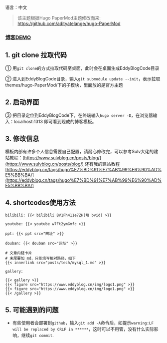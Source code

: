 语言：中文 
> 该主题根据Hugo PaperMod主题修改而来: https://github.com/adityatelange/hugo-PaperMod

### [博客DEMO](https://eddycliff.github.io/)

## 1. git clone 拉取代码

① 用`git clone`的方式拉取代码至桌面，此时会在桌面生成EddyBlogCode目录

② 进入到EddyBlogCode目录，输入`git submodule update --init`，表示拉取themes/hugo-PaperMod/下的子模块，里面放的是官方主题

## 2. 启动界面

③ 把目录定位到EddyBlogCode下，在终端输入`hugo server -D`，在浏览器输入：localhost:1313 即可看到现成的博客模板。

## 3. 修改信息

模板内部有许多个人信息需要自己配置，请耐心修改完，可以参考Sulv大佬的建站教程：[https://www.sulvblog.cn/posts/blog/](https://www.sulvblog.cn/posts/blog/) 还有我的建站教程[https://eddyblog.cn/tags/hugo%E7%BD%91%E7%AB%99%E6%90%AD%E5%BB%BA/](https://eddyblog.cn/tags/hugo%E7%BD%91%E7%AB%99%E6%90%AD%E5%BB%BA/)


## 4. shortcodes使用方法

`bilibili: {{< bilibili BV1Fh411e7ZH(填 bvid) >}}`

`youtube: {{< youtube w7Ft2ymGmfc >}}`

`ppt: {{< ppt src="网址" >}}`

`douban: {{< douban src="网址" >}}`

```
# 文章内链卡片
# 末尾要加 md，只能填写相对路径，如下
{{< innerlink src="posts/tech/mysql_1.md" >}}
```

```
gallery:

{{< gallery >}}
{{< figure src="https://www.eddyblog.cn/img/logo1.png" >}}
{{< figure src="https://www.eddyblog.cn/img/logo1.png" >}}
{{< /gallery >}}
```

## 5. 可能遇到的问题

- 有些使用者会部署到`github`，输入`git add -A`命令后，如提示`warning:LF will be replaced by CRLF in ******`，这时可以不用管，没有什么实际影响，继续`git commit`.